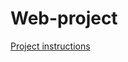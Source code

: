 # Web-project

[Project instructions](https://docs.google.com/document/d/13sInesdGqvYjYuWiCs_33-I5x8fKjcG5bXeT55qDiTc/edit?usp=sharing)
